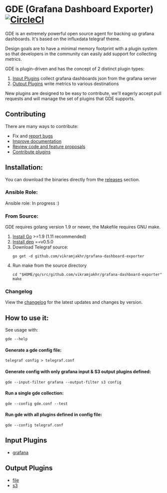 # GDE (Grafana Dashboard Exporter) [![CircleCI](https://circleci.com/gh/vikramjakhr/grafana-dashboard-exporter/tree/master.svg?style=svg)](https://circleci.com/gh/vikramjakhr/grafana-dashboard-exporter/tree/master)

GDE is an extremely powerful open source agent for backing up grafana dashboards. It's based on the influxdata telegraf theme.

Design goals are to have a minimal memory footprint with a plugin system so
that developers in the community can easily add support for collecting
metrics.

GDE is plugin-driven and has the concept of 2 distinct plugin types:

1. [Input Plugins](#input-plugins) collect grafana dashboards json from the grafana server
2. [Output Plugins](#output-plugins) write metrics to various destinations

New plugins are designed to be easy to contribute, we'll eagerly accept pull
requests and will manage the set of plugins that GDE supports.

## Contributing

There are many ways to contribute:
- Fix and [report bugs](https://github.com/vikramjakhr/grafana-dashboard-exporter/issues/new)
- [Improve documentation](https://github.com/vikramjakhr/grafana-dashboard-exporter/issues?q=is%3Aopen+label%3Adocumentation)
- [Review code and feature proposals](https://github.com/vikramjakhr/grafana-dashboard-exporter/pulls)
- [Contribute plugins](CONTRIBUTING.md)

## Installation:

You can download the binaries directly from 
the [releases](https://github.com/vikramjakhr/grafana-dashboard-exporter/releases) section.

### Ansible Role:

Ansible role: In progress :) 

### From Source:

GDE requires golang version 1.9 or newer, the Makefile requires GNU make.

1. [Install Go](https://golang.org/doc/install) >=1.9 (1.11 recommended)
2. [Install dep](https://golang.github.io/dep/docs/installation.html) ==v0.5.0
3. Download Telegraf source:
   ```
   go get -d github.com/vikramjakhr/grafana-dashboard-exporter
   ```
4. Run make from the source directory
   ```
   cd "$HOME/go/src/github.com/vikramjakhr/grafana-dashboard-exporter"
   make
   ```
   
### Changelog

View the [changelog](/CHANGELOG.md) for the latest updates and changes by
version.

## How to use it:

See usage with:

```
gde --help
```

#### Generate a gde config file:

```
telegraf config > telegraf.conf
```

#### Generate config with only grafana input & S3 output plugins defined:

```
gde --input-filter grafana --output-filter s3 config
```

#### Run a single gde collection:

```
gde --config gde.conf --test
```

#### Run gde with all plugins defined in config file:

```
gde --config telegraf.conf
```

## Input Plugins

* [grafana](./plugins/inputs/grafana)

## Output Plugins

* [file](./plugins/outputs/file)
* [s3](./plugins/outputs/s3)